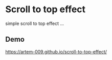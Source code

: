 # Scroll to top effect

simple scroll to top effect ...

## Demo
https://artem-009.github.io/scroll-to-top-effect/
